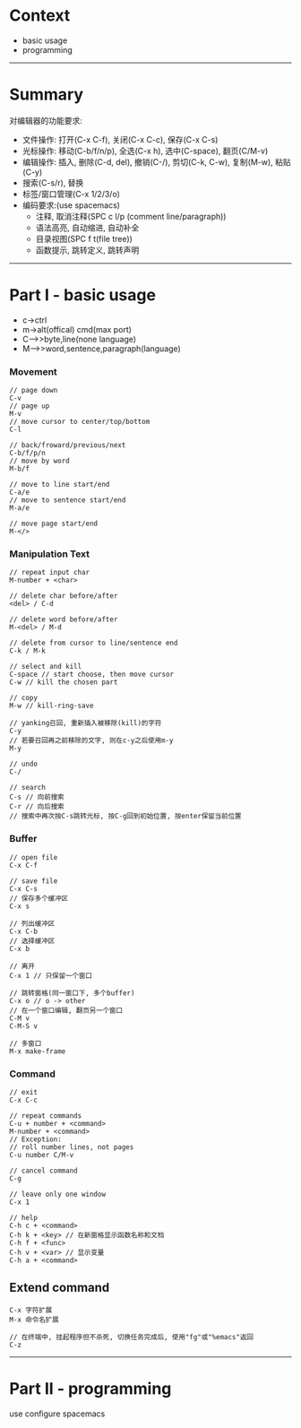# Context
- basic usage
- programming

---
# Summary
对编辑器的功能要求:
- 文件操作: 打开(C-x C-f), 关闭(C-x C-c), 保存(C-x C-s)
- 光标操作: 移动(C-b/f/n/p), 全选(C-x h), 选中(C-space), 翻页(C/M-v)
- 编辑操作: 插入, 删除(C-d, del), 撤销(C-/), 剪切(C-k, C-w), 复制(M-w), 粘贴(C-y)
- 搜索(C-s/r), 替换
- 标签/窗口管理(C-x 1/2/3/o)
- 编码要求:(use spacemacs)
    - 注释, 取消注释(SPC c l/p (comment line/paragraph))
    - 语法高亮, 自动缩进, 自动补全
    - 目录视图(SPC f t(file tree))
    - 函数提示, 跳转定义, 跳转声明

---
# Part I - basic usage
- c->ctrl 
- m->alt(offical) cmd(max port)
- C-->>byte,line(none language)
- M-->>word,sentence,paragraph(language)

### Movement
```
// page down
C-v 
// page up
M-v
// move cursor to center/top/bottom
C-l

// back/froward/previous/next
C-b/f/p/n
// move by word
M-b/f

// move to line start/end
C-a/e
// move to sentence start/end
M-a/e

// move page start/end
M-</>
```

### Manipulation Text
```
// repeat input char
M-number + <char>

// delete char before/after
<del> / C-d

// delete word before/after
M-<del> / M-d

// delete from cursor to line/sentence end
C-k / M-k
 
// select and kill
C-space // start choose, then move cursor
C-w // kill the chosen part

// copy
M-w // kill-ring-save

// yanking召回, 重新插入被移除(kill)的字符
C-y
// 若要召回再之前移除的文字, 则在c-y之后使用m-y
M-y

// undo
C-/

// search
C-s // 向前搜索
C-r // 向后搜索
// 搜索中再次按C-s跳转光标, 按C-g回到初始位置, 按enter保留当前位置
```

### Buffer
```
// open file
C-x C-f

// save file
C-x C-s
// 保存多个缓冲区
C-x s

// 列出缓冲区
C-x C-b
// 选择缓冲区
C-x b

// 离开
C-x 1 // 只保留一个窗口

// 跳转窗格(同一窗口下, 多个buffer)
C-x o // o -> other
// 在一个窗口编辑, 翻页另一个窗口
C-M v
C-M-S v

// 多窗口
M-x make-frame
```

### Command
```
// exit
C-x C-c

// repeat commands
C-u + number + <command>
M-number + <command>
// Exception: 
// roll number lines, not pages
C-u number C/M-v

// cancel command
C-g

// leave only one window
C-x 1

// help
C-h c + <command>
C-h k + <key> // 在新窗格显示函数名称和文档
C-h f + <func>
C-h v + <var> // 显示变量
C-h a + <command>
```

## Extend command
```
C-x 字符扩展
M-x 命令名扩展

// 在终端中, 挂起程序但不杀死, 切换任务完成后, 使用"fg"或"%emacs"返回
C-z
```

---
# Part II - programming
use configure spacemacs
